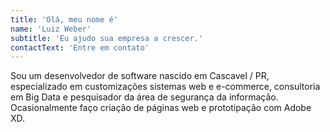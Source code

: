 ```yaml
---
title: 'Olá, meu nome é'
name: 'Luiz Weber'
subtitle: 'Eu ajudo sua empresa a crescer.'
contactText: 'Entre em contato'
---
```


Sou um desenvolvedor de software nascido em Cascavel / PR, especializado em customizações sistemas web e e-commerce, consultoria em Big Data e pesquisador da área de segurança da informação. Ocasionalmente faço criação de páginas web e prototipação com Adobe XD.
